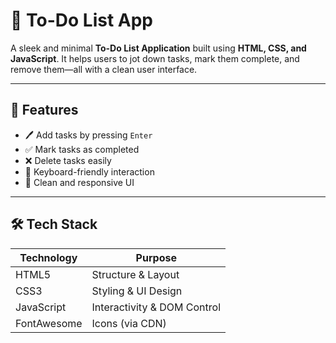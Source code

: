 # 📝 To-Do List App

A sleek and minimal **To-Do List Application** built using **HTML, CSS, and JavaScript**. It helps users to jot down tasks, mark them complete, and remove them—all with a clean user interface.

---

## 🚀 Features

- 🖊️ Add tasks by pressing `Enter`
- ✅ Mark tasks as completed
- ❌ Delete tasks easily
- 🎯 Keyboard-friendly interaction
- 🧼 Clean and responsive UI

---

## 🛠️ Tech Stack

| Technology | Purpose                    |
|------------|-----------------------------|
| HTML5      | Structure & Layout          |
| CSS3       | Styling & UI Design         |
| JavaScript | Interactivity & DOM Control |
| FontAwesome | Icons (via CDN)            |


